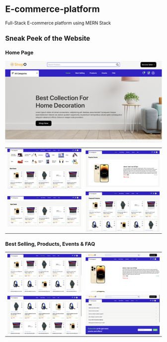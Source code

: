 # E-commerce-platform
Full-Stack E-commerce platform using MERN Stack

## Sneak Peek of the Website

### Home Page

![home](https://github.com/Nikhil27-sudo/Ecommerce-platform/blob/main/homescreen_1.png)
<table>
  <tr>
    <td><img src="https://github.com/Nikhil27-sudo/Ecommerce-platform/blob/main/homescreen_2.png" alt="mockup" /></td>
    <td><img src="https://github.com/Nikhil27-sudo/Ecommerce-platform/blob/main/homescreen_4.png" alt="mockups" /></td>
  </tr>
  <tr>
    <td><img src="https://github.com/Nikhil27-sudo/Ecommerce-platform/blob/main/homescreen_3.png" alt="mockup" /></td>
    <td><img src="https://github.com/Nikhil27-sudo/Ecommerce-platform/blob/main/homescreen_5.png" alt="mockups" /></td>
  </tr>
</table>

### Best Selling, Products, Events & FAQ

<table>
  <tr>
    <td><img src="https://github.com/Nikhil27-sudo/Ecommerce-platform/blob/main/best%20selling.png" alt="mockup" /></td>
    <td><img src="https://github.com/Nikhil27-sudo/Ecommerce-platform/blob/main/events.png" alt="mockups" /></td>
  </tr>
  <tr>
    <td><img src="https://github.com/Nikhil27-sudo/Ecommerce-platform/blob/main/products.png" alt="mockup" /></td>
    <td><img src="https://github.com/Nikhil27-sudo/Ecommerce-platform/blob/main/faq.png" alt="mockups" /></td>
  </tr>
</table>

